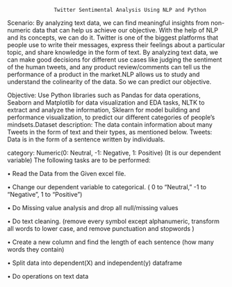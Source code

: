                   Twitter Sentimental Analysis Using NLP and Python

Scenario: By analyzing text data, we can find meaningful insights from non-numeric data that can help us achieve our objective. With the help of NLP and its concepts, we can do it. Twitter is one of the biggest platforms that people use to write their messages, express their feelings about a particular topic, and share knowledge in the form of text. By analyzing text data, we can  make good decisions for different use cases like judging the sentiment of the human tweets, and any product review/comments can tell us the performance of a product in the market.NLP allows us to study and understand the colinearity of the data. So we can predict our 
objective. 

Objective: Use Python libraries such as Pandas for data operations, Seaborn and Matplotlib for data visualization and EDA tasks, NLTK to extract and analyze the information, Sklearn for model building and performance visualization, to predict our different categories of people’s mindsets.Dataset description: The data contain information about many Tweets in the form of text and their types, as mentioned below.
Tweets: Data is in the form of a sentence written by individuals.

category: Numeric(0: Neutral, -1: Negative, 1: Positive) (It is our dependent variable)
The following tasks are to be performed:

• Read the Data from the Given excel file.

• Change our dependent variable to categorical. ( 0 to “Neutral,” -1 to “Negative”, 1 to 
“Positive”)

• Do Missing value analysis and drop all null/missing values

• Do text cleaning. (remove every symbol except alphanumeric, transform all words to lower case, and remove punctuation and stopwords )

• Create a new column and find the length of each sentence (how many words they contain)

• Split data into dependent(X) and independent(y) dataframe

• Do operations on text data
